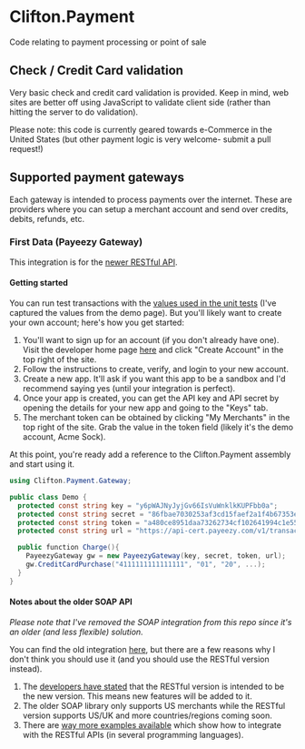 # Clifton.Payment
Code relating to payment processing or point of sale

## Check / Credit Card validation
Very basic check and credit card validation is provided. Keep in mind, web sites are better off using JavaScript to validate client side (rather than hitting the server to do validation).

Please note: this code is currently geared towards e-Commerce in the United States (but other payment logic is very welcome- submit a pull request!)

## Supported payment gateways

Each gateway is intended to process payments over the internet. These are providers where you can setup a merchant account and send over credits, debits, refunds, etc.

### First Data (Payeezy Gateway)
This integration is for the [newer RESTful API](https://developer.payeezy.com/docs-sandbox).

#### Getting started

You can run test transactions with the [values used in the unit tests](https://github.com/clifton-io/Clifton.Payment/blob/02c1b4c18ea90cffb03d37e4df4dacdb6c55e62e/Clifton.Payment.Tests/Gateway/PayeezyGatewayTests.cs#L17) (I've captured the values from the demo page). But you'll likely want to create your own account; here's how you get started:

1. You'll want to sign up for an account (if you don't already have one). Visit the developer home page [here](https://developer.payeezy.com/) and click "Create Account" in the top right of the site.
2. Follow the instructions to create, verify, and login to your new account.
3. Create a new app. It'll ask if you want this app to be a sandbox and I'd recommend saying yes (until your integration is perfect).
4. Once your app is created, you can get the API key and API secret by opening the details for your new app and going to the "Keys" tab.
5. The merchant token can be obtained by clicking "My Merchants" in the top right of the site. Grab the value in the token field (likely it's the demo account, Acme Sock).

At this point, you're ready add a reference to the Clifton.Payment assembly and start using it.

```csharp
using Clifton.Payment.Gateway;

public class Demo {
  protected const string key = "y6pWAJNyJyjGv66IsVuWnklkKUPFbb0a";
  protected const string secret = "86fbae7030253af3cd15faef2a1f4b67353e41fb6799f576b5093ae52901e6f7";
  protected const string token = "a480ce8951daa73262734cf102641994c1e55e7cdf4c02b6";
  protected const string url = "https://api-cert.payeezy.com/v1/transactions";

  public function Charge(){
    PayeezyGateway gw = new PayeezyGateway(key, secret, token, url);
    gw.CreditCardPurchase("4111111111111111", "01", "20", ...);
  }
}

```

#### Notes about the older SOAP API
*Please note that I've removed the SOAP integration from this repo since it's an older (and less flexible) solution.*

You can find the old integration [here](https://github.com/clifton-io/Clifton.Payment/blob/6ef2733171e9ce54281de5f5e9c4e32a003a6ef2/Clifton.Payment/Gateway/PayeezyGateway.cs), but there are a few reasons why I don't think you should use it (and you should use the RESTful version instead).

1. The [developers have stated](https://developer.payeezy.com/content/preferred-integration-first-data) that the RESTful version is intended to be the new version. This means new features will be added to it.
2. The older SOAP library only supports US merchants while the RESTful version supports US/UK and more countries/regions coming soon.
3. There are [way more examples available](https://github.com/payeezy/payeezy_direct_API) which show how to integrate with the RESTful APIs (in several programming languages).